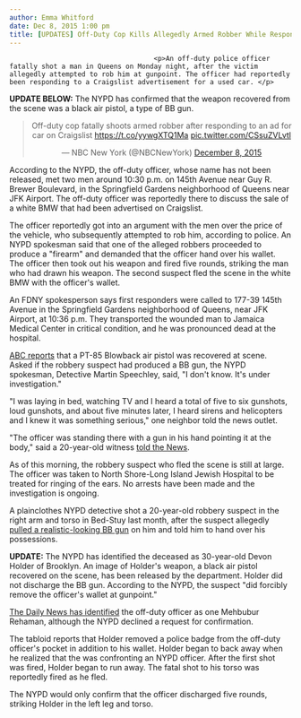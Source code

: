```yaml
---
author: Emma Whitford
date: Dec 8, 2015 1:00 pm
title: [UPDATES] Off-Duty Cop Kills Allegedly Armed Robber While Responding To Craigslist Ad
---
```


	
										<p>An off-duty police officer fatally shot a man in Queens on Monday night, after the victim allegedly attempted to rob him at gunpoint. The officer had reportedly been responding to a Craigslist advertisement for a used car. </p>

<p><strong>UPDATE BELOW:</strong> The NYPD has confirmed that the weapon recovered from the scene was a black air pistol, a type of BB gun. </p>

<center><blockquote class="twitter-tweet" lang="en"><p lang="en" dir="ltr">Off-duty cop fatally shoots armed robber after responding to an ad for car on Craigslist <a href="https://web.archive.org/web/20160427031333/https://t.co/yywgXTQ1Ma">https://t.co/yywgXTQ1Ma</a> <a href="https://web.archive.org/web/20160427031333/https://t.co/CSsuZVLvtl">pic.twitter.com/CSsuZVLvtl</a></p>&#x2014; NBC New York (@NBCNewYork) <a href="https://web.archive.org/web/20160427031333/https://twitter.com/NBCNewYork/status/674197823978647552">December 8, 2015</a></blockquote>
<script async src="//web.archive.org/web/20160427031333js_/http://platform.twitter.com/widgets.js" charset="utf-8"></script></center>

<p>According to the NYPD, the off-duty officer, whose name has not been released, met two men around 10:30 p.m. on 145th Avenue near Guy R. Brewer Boulevard, in the Springfield Gardens neighborhood of Queens near JFK Airport. The off-duty officer was reportedly there to discuss the sale of a white BMW that had been advertised on Craigslist.</p>

<p>The officer reportedly got into an argument with the men over the price of the vehicle, who subsequently attempted to rob him, according to police. An NYPD spokesman said that one of the alleged robbers proceeded to produce a &quot;firearm&quot; and demanded that the officer hand over his wallet. The officer then took out his weapon and fired five rounds, striking the man who had drawn his weapon. The second suspect fled the scene in the white BMW with the officer&apos;s wallet.  </p>

<p>An FDNY spokesperson says first responders were called to 177-39 145th Avenue in the Springfield Gardens neighborhood of Queens, near JFK Airport, at 10:36 p.m. They transported the wounded man to Jamaica Medical Center in critical condition, and he was pronounced dead at the hospital. </p>

<p><a href="https://web.archive.org/web/20160427031333/http://abc7ny.com/news/police-off-duty-cop-robbed-fatally-shoots-suspect/1113812/">ABC reports</a> that a PT-85 Blowback air pistol was recovered at scene. Asked if the robbery suspect had produced a BB gun, the NYPD spokesman, Detective Martin Speechley, said, &quot;I don&apos;t know. It&apos;s under investigation.&quot; </p>

<p>&quot;I was laying in bed, watching TV and I heard a total of five to six gunshots, loud gunshots, and about five minutes later, I heard sirens and helicopters and I knew it was something serious,&quot; one neighbor told the news outlet. </p>

<p>&quot;The officer was standing there with a gun in his hand pointing it at the body,&quot; said a 20-year-old witness <a href="https://web.archive.org/web/20160427031333/http://www.nydailynews.com/new-york/queens/man-shot-off-duty-police-officer-queens-article-1.2458275">told the News</a>. </p>

<p>As of this morning, the robbery suspect who fled the scene is still at large. The officer was taken to North Shore-Long Island Jewish Hospital to be treated for ringing of the ears. No arrests have been made and the investigation is ongoing. </p>

<p>A plainclothes NYPD detective shot a 20-year-old robbery suspect in the right arm and torso in Bed-Stuy last month, after the suspect allegedly <a href="https://web.archive.org/web/20160427031333/http://gothamist.com/2015/11/09/robbery_suspect_shot_brooklyn.php">pulled a realistic-looking BB gun</a> on him and told him to hand over his possessions.</p>

<p><strong>UPDATE:</strong> The NYPD has identified the deceased as 30-year-old Devon Holder of Brooklyn. An image of Holder&apos;s weapon, a black air pistol recovered on the scene, has been released by the department. Holder did not discharge the BB gun. According to the NYPD, the suspect &quot;did forcibly remove the officer&apos;s wallet at gunpoint.&quot; </p>

<p><a href="https://web.archive.org/web/20160427031333/http://www.nydailynews.com/new-york/crook-shot-off-duty-shocked-learn-officer-article-1.2458776">The Daily News has identified</a> the off-duty officer as one Mehbubur Rehaman, although the NYPD declined a request for confirmation. </p>

<p>The tabloid reports that Holder removed a police badge from the off-duty officer&apos;s pocket in addition to his wallet. Holder began to back away when he realized that the was confronting an NYPD officer. After the first shot was fired, Holder began to run away. The fatal shot to his torso was reportedly fired as he fled. </p>

<p>The NYPD would only confirm that the officer discharged five rounds, striking Holder in the left leg and torso. </p>					
										
									
				